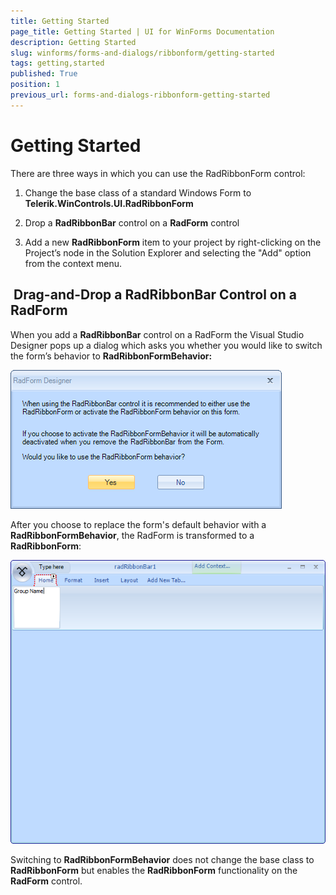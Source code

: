 ```yaml
---
title: Getting Started
page_title: Getting Started | UI for WinForms Documentation
description: Getting Started
slug: winforms/forms-and-dialogs/ribbonform/getting-started
tags: getting,started
published: True
position: 1
previous_url: forms-and-dialogs-ribbonform-getting-started
---
```


# Getting Started



There are three ways in which you can use the RadRibbonForm control:

1. Change the base class of a standard Windows Form to __Telerik.WinControls.UI.RadRibbonForm__

1. Drop a __RadRibbonBar__ control on a __RadForm__ control
          

1. Add a new __RadRibbonForm__ item to your project by right-clicking on the Project’s node in the Solution Explorer and selecting the "Add" option from the context menu.
          

##  Drag-and-Drop a RadRibbonBar Control on a RadForm

When you add a __RadRibbonBar__ control on a RadForm the Visual Studio Designer pops up a dialog which asks you whether you would like to switch the form’s behavior to __RadRibbonFormBehavior:__

![forms-and-dialogs-ribbonform-getting-started 001](images/forms-and-dialogs-ribbonform-getting-started001.png)



After you choose to replace the form's default behavior with a __RadRibbonFormBehavior__, the RadForm is transformed to a __RadRibbonForm__:

![forms-and-dialogs-ribbonform-getting-started 002](images/forms-and-dialogs-ribbonform-getting-started002.png)

Switching to __RadRibbonFormBehavior__ does not change the base class to __RadRibbonForm__ but enables the __RadRibbonForm__ functionality on the __RadForm__ control.


